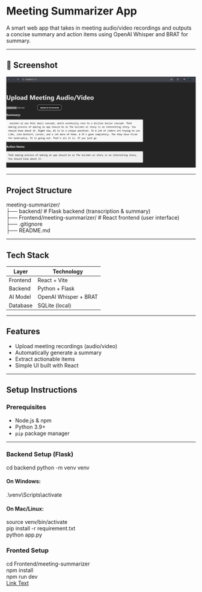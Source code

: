 #  Meeting Summarizer App

A smart web app that takes in meeting audio/video recordings and outputs a concise summary and action items using OpenAI Whisper and BRAT for summary.

---

## 📸 Screenshot

<img src='image.png'/>

---

##  Project Structure
meeting-summarizer/ <br/>
├── backend/ # Flask backend (transcription & summary) <br/>
├── Frontend/meeting-summarizer/ # React frontend (user interface) <br/>
├── .gitignore <br/>
├── README.md <br/>


---

##  Tech Stack

| Layer       | Technology          |
|-------------|---------------------|
| Frontend    | React + Vite        |
| Backend     | Python + Flask      |
| AI Model    | OpenAI Whisper + BRAT |
| Database    | SQLite (local)      |

---

##  Features

- Upload meeting recordings (audio/video)
- Automatically generate a summary
- Extract actionable items
- Simple UI built with React

---

##  Setup Instructions

###  Prerequisites

- Node.js & npm
- Python 3.9+
- `pip` package manager

---

### Backend Setup (Flask)

cd backend
python -m venv venv
<br/>
#### On Windows:
.\venv\Scripts\activate
#### On Mac/Linux:
source venv/bin/activate
<br/>
pip install -r requirement.txt <br/>
python app.py

### Fronted Setup
cd Frontend/meeting-summarizer<br/>
npm install<br/>
npm run dev<br/>
[Link Text]([https://darling-moxie-2b799f.netlify.app/])
